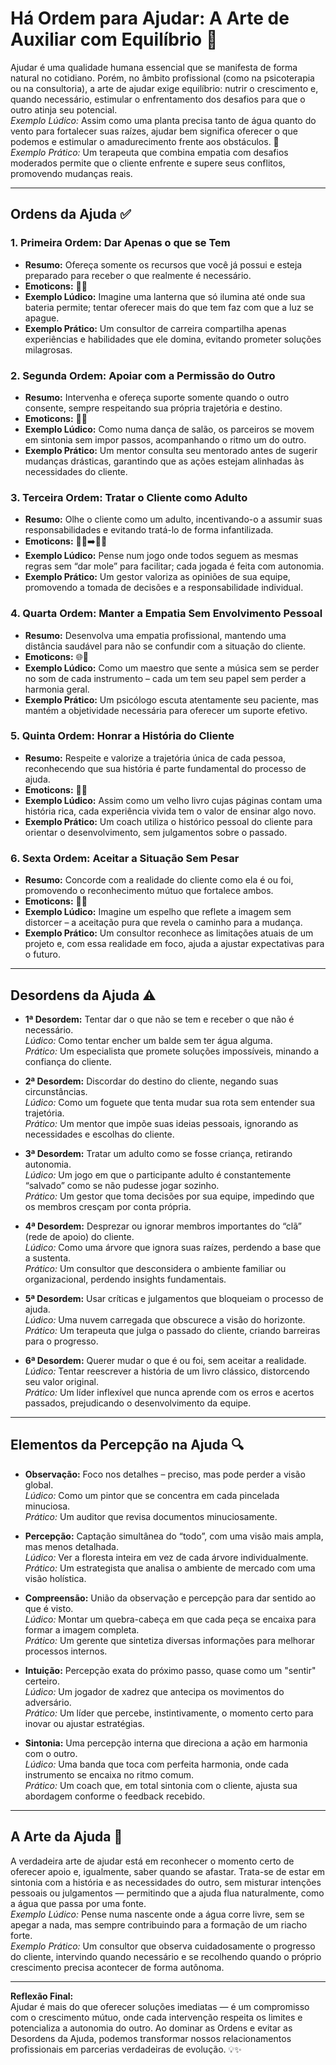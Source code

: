 # Há Ordem para Ajudar: A Arte de Auxiliar com Equilíbrio 🚀

Ajudar é uma qualidade humana essencial que se manifesta de forma natural no cotidiano. Porém, no âmbito profissional (como na psicoterapia ou na consultoria), a arte de ajudar exige equilíbrio: nutrir o crescimento e, quando necessário, estimular o enfrentamento dos desafios para que o outro atinja seu potencial.  
*Exemplo Lúdico:* Assim como uma planta precisa tanto de água quanto do vento para fortalecer suas raízes, ajudar bem significa oferecer o que podemos e estimular o amadurecimento frente aos obstáculos. 🌱  
*Exemplo Prático:* Um terapeuta que combina empatia com desafios moderados permite que o cliente enfrente e supere seus conflitos, promovendo mudanças reais.

---

## Ordens da Ajuda ✅

### 1. Primeira Ordem: Dar Apenas o que se Tem
- **Resumo:** Ofereça somente os recursos que você já possui e esteja preparado para receber o que realmente é necessário.  
- **Emoticons:** 🙌💧  
- **Exemplo Lúdico:** Imagine uma lanterna que só ilumina até onde sua bateria permite; tentar oferecer mais do que tem faz com que a luz se apague.  
- **Exemplo Prático:** Um consultor de carreira compartilha apenas experiências e habilidades que ele domina, evitando prometer soluções milagrosas.

### 2. Segunda Ordem: Apoiar com a Permissão do Outro
- **Resumo:** Intervenha e ofereça suporte somente quando o outro consente, sempre respeitando sua própria trajetória e destino.  
- **Emoticons:** 🤝🔑  
- **Exemplo Lúdico:** Como numa dança de salão, os parceiros se movem em sintonia sem impor passos, acompanhando o ritmo um do outro.  
- **Exemplo Prático:** Um mentor consulta seu mentorado antes de sugerir mudanças drásticas, garantindo que as ações estejam alinhadas às necessidades do cliente.

### 3. Terceira Ordem: Tratar o Cliente como Adulto
- **Resumo:** Olhe o cliente como um adulto, incentivando-o a assumir suas responsabilidades e evitando tratá-lo de forma infantilizada.  
- **Emoticons:** 👩‍💼➡️👨‍💼  
- **Exemplo Lúdico:** Pense num jogo onde todos seguem as mesmas regras sem “dar mole” para facilitar; cada jogada é feita com autonomia.  
- **Exemplo Prático:** Um gestor valoriza as opiniões de sua equipe, promovendo a tomada de decisões e a responsabilidade individual.

### 4. Quarta Ordem: Manter a Empatia Sem Envolvimento Pessoal
- **Resumo:** Desenvolva uma empatia profissional, mantendo uma distância saudável para não se confundir com a situação do cliente.  
- **Emoticons:** 🌐💙  
- **Exemplo Lúdico:** Como um maestro que sente a música sem se perder no som de cada instrumento – cada um tem seu papel sem perder a harmonia geral.  
- **Exemplo Prático:** Um psicólogo escuta atentamente seu paciente, mas mantém a objetividade necessária para oferecer um suporte efetivo.

### 5. Quinta Ordem: Honrar a História do Cliente
- **Resumo:** Respeite e valorize a trajetória única de cada pessoa, reconhecendo que sua história é parte fundamental do processo de ajuda.  
- **Emoticons:** 📜✨  
- **Exemplo Lúdico:** Assim como um velho livro cujas páginas contam uma história rica, cada experiência vivida tem o valor de ensinar algo novo.  
- **Exemplo Prático:** Um coach utiliza o histórico pessoal do cliente para orientar o desenvolvimento, sem julgamentos sobre o passado.

### 6. Sexta Ordem: Aceitar a Situação Sem Pesar
- **Resumo:** Concorde com a realidade do cliente como ela é ou foi, promovendo o reconhecimento mútuo que fortalece ambos.  
- **Emoticons:** 🤗✅  
- **Exemplo Lúdico:** Imagine um espelho que reflete a imagem sem distorcer – a aceitação pura que revela o caminho para a mudança.  
- **Exemplo Prático:** Um consultor reconhece as limitações atuais de um projeto e, com essa realidade em foco, ajuda a ajustar expectativas para o futuro.

---

## Desordens da Ajuda ⚠️

- **1ª Desordem:** Tentar dar o que não se tem e receber o que não é necessário.  
  *Lúdico:* Como tentar encher um balde sem ter água alguma.  
  *Prático:* Um especialista que promete soluções impossíveis, minando a confiança do cliente.

- **2ª Desordem:** Discordar do destino do cliente, negando suas circunstâncias.  
  *Lúdico:* Como um foguete que tenta mudar sua rota sem entender sua trajetória.  
  *Prático:* Um mentor que impõe suas ideias pessoais, ignorando as necessidades e escolhas do cliente.

- **3ª Desordem:** Tratar um adulto como se fosse criança, retirando autonomia.  
  *Lúdico:* Um jogo em que o participante adulto é constantemente “salvado” como se não pudesse jogar sozinho.  
  *Prático:* Um gestor que toma decisões por sua equipe, impedindo que os membros cresçam por conta própria.

- **4ª Desordem:** Desprezar ou ignorar membros importantes do “clã” (rede de apoio) do cliente.  
  *Lúdico:* Como uma árvore que ignora suas raízes, perdendo a base que a sustenta.  
  *Prático:* Um consultor que desconsidera o ambiente familiar ou organizacional, perdendo insights fundamentais.

- **5ª Desordem:** Usar críticas e julgamentos que bloqueiam o processo de ajuda.  
  *Lúdico:* Uma nuvem carregada que obscurece a visão do horizonte.  
  *Prático:* Um terapeuta que julga o passado do cliente, criando barreiras para o progresso.

- **6ª Desordem:** Querer mudar o que é ou foi, sem aceitar a realidade.  
  *Lúdico:* Tentar reescrever a história de um livro clássico, distorcendo seu valor original.  
  *Prático:* Um líder inflexível que nunca aprende com os erros e acertos passados, prejudicando o desenvolvimento da equipe.

---

## Elementos da Percepção na Ajuda 🔍

- **Observação:** Foco nos detalhes – preciso, mas pode perder a visão global.  
  *Lúdico:* Como um pintor que se concentra em cada pincelada minuciosa.  
  *Prático:* Um auditor que revisa documentos minuciosamente.

- **Percepção:** Captação simultânea do “todo”, com uma visão mais ampla, mas menos detalhada.  
  *Lúdico:* Ver a floresta inteira em vez de cada árvore individualmente.  
  *Prático:* Um estrategista que analisa o ambiente de mercado com uma visão holística.

- **Compreensão:** União da observação e percepção para dar sentido ao que é visto.  
  *Lúdico:* Montar um quebra-cabeça em que cada peça se encaixa para formar a imagem completa.  
  *Prático:* Um gerente que sintetiza diversas informações para melhorar processos internos.

- **Intuição:** Percepção exata do próximo passo, quase como um "sentir" certeiro.  
  *Lúdico:* Um jogador de xadrez que antecipa os movimentos do adversário.  
  *Prático:* Um líder que percebe, instintivamente, o momento certo para inovar ou ajustar estratégias.

- **Sintonia:** Uma percepção interna que direciona a ação em harmonia com o outro.  
  *Lúdico:* Uma banda que toca com perfeita harmonia, onde cada instrumento se encaixa no ritmo comum.  
  *Prático:* Um coach que, em total sintonia com o cliente, ajusta sua abordagem conforme o feedback recebido.

---

## A Arte da Ajuda 🎨

A verdadeira arte de ajudar está em reconhecer o momento certo de oferecer apoio e, igualmente, saber quando se afastar. Trata-se de estar em sintonia com a história e as necessidades do outro, sem misturar intenções pessoais ou julgamentos — permitindo que a ajuda flua naturalmente, como a água que passa por uma fonte.  
*Exemplo Lúdico:* Pense numa nascente onde a água corre livre, sem se apegar a nada, mas sempre contribuindo para a formação de um riacho forte.  
*Exemplo Prático:* Um consultor que observa cuidadosamente o progresso do cliente, intervindo quando necessário e se recolhendo quando o próprio crescimento precisa acontecer de forma autônoma.

---

**Reflexão Final:**  
Ajudar é mais do que oferecer soluções imediatas — é um compromisso com o crescimento mútuo, onde cada intervenção respeita os limites e potencializa a autonomia do outro. Ao dominar as Ordens e evitar as Desordens da Ajuda, podemos transformar nossos relacionamentos profissionais em parcerias verdadeiras de evolução. 💡✨